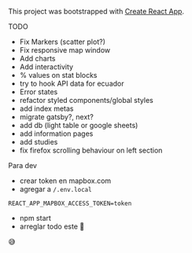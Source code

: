 This project was bootstrapped with [Create React App](https://github.com/facebook/create-react-app).

TODO

- Fix Markers (scatter plot?)
- Fix responsive map window
- Add charts
- Add interactivity
- % values on stat blocks
- try to hook API data for ecuador
- Error states
- refactor styled components/global styles
- add index metas
- migrate gatsby?, next?
- add db (light table or google sheets)
- add information pages
- add studies
- fix firefox scrolling behaviour on left section

Para dev

- crear token en mapbox.com
- agregar a `/.env.local`

```
REACT_APP_MAPBOX_ACCESS_TOKEN=token
```

- npm start
- arreglar todo este 🍝

😅
